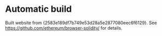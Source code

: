 # Automatic build
Built website from {2583e189df7b749e53d28a5e2877080eec6f6129}. See https://github.com/ethereum/browser-solidity/ for details.
